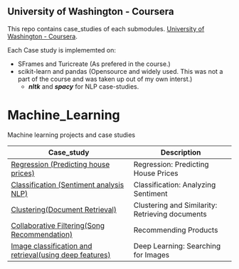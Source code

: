University of Washington - Coursera
---

This repo contains case_studies of each submodules. [University of Washington - Coursera](https://www.coursera.org/uw).

Each Case study is implememted on:
* SFrames and Turicreate (As prefered in the course.)
* scikit-learn and pandas (Opensource and widely used. This was not a part of the course and was taken up out of my own interst.)
  * <b><i>nltk</b></i> and <b><i>spacy</b></i> for NLP case-studies.

# Machine_Learning
Machine learning projects and case studies

| Case_study | Description |
|--------------------------------------------------------------------------------------------------------------|-------------------------------------------------------------------------------------------------------------------------------------------------------------------|
| [Regression (Predicting house prices)](https://github.com/Shreyas-Gururaj/Machine_Learning/tree/master/Regression%20(Predicting%20house%20prices)) | Regression: Predicting House Prices |
| [Classification (Sentiment analysis NLP)](https://github.com/Shreyas-Gururaj/Machine_Learning/tree/master/Classification%20(Sentiment%20analysis%20NLP)) | Classification: Analyzing Sentiment |
| [Clustering(Document Retrieval)](https://github.com/Shreyas-Gururaj/Machine_Learning/tree/master/Clustering(Document%20Retrieval)) | Clustering and Similarity: Retrieving documents |
| [Collaborative Filtering(Song Recommendation)](https://github.com/Shreyas-Gururaj/Machine_Learning/tree/master/Collaborative%20Filtering(Song%20Recommendation)) | Recommending Products |
| [Image classification and retrieval(using deep features)](https://github.com/Shreyas-Gururaj/Machine_Learning/tree/master/Image%20classification%20and%20retrieval(using%20deep%20features)) | Deep Learning: Searching for Images |
